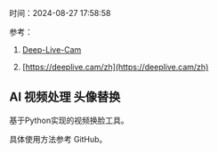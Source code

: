 时间：2024-08-27 17:58:58

参考：

1. [Deep-Live-Cam](https://github.com/hacksider/Deep-Live-Cam)

2. [https://deeplive.cam/zh](https://deeplive.cam/zh) 


## AI 视频处理 头像替换



基于Python实现的视频换脸工具。

具体使用方法参考 GitHub。